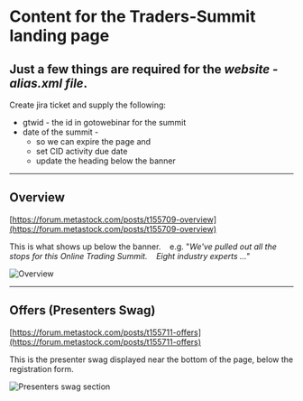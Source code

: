 # Content for the Traders-Summit landing page

## Just a few things are required for the *website - alias.xml file*.

Create jira ticket and supply the following:

- gtwid - the id in gotowebinar for the summit
- date of the summit - 
  - so we can expire the page and 
  - set CID activity due date
  - update the heading below the banner

----
## Overview

[https://forum.metastock.com/posts/t155709-overview](https://forum.metastock.com/posts/t155709-overview)

This is what shows up below the banner.    e.g. "*We've pulled out all the stops for this Online Trading Summit.    Eight industry experts ..."*

![Overview](https://raw.githubusercontent.com/llihak/Gregs-Forum-Code/master/web%20content/images/forum-summit-overview.png)


----
## Offers (Presenters Swag)

[https://forum.metastock.com/posts/t155711-offers](https://forum.metastock.com/posts/t155711-offers)

This is the presenter swag displayed near the bottom of the page, below the registration form.

![Presenters swag section](https://raw.githubusercontent.com/llihak/Gregs-Forum-Code/master/web%20content/images/forum-summit-offers.png)
